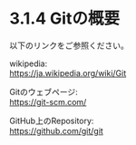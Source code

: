 # 3.1.4 Gitの概要

以下のリンクをご参照ください。

wikipedia:  
https://ja.wikipedia.org/wiki/Git

Gitのウェブページ:  
https://git-scm.com/

GitHub上のRepository:  
https://github.com/git/git
